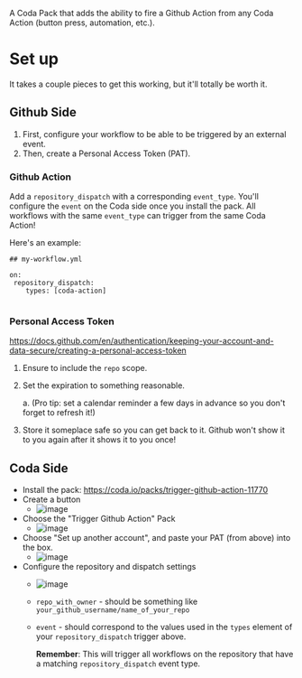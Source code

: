 A Coda Pack that adds the ability to fire a Github Action from any Coda Action (button press, automation, etc.).

# Set up

It takes a couple pieces to get this working, but it'll totally be worth it.

## Github Side

1. First, configure your workflow to be able to be triggered by an external event.
2. Then, create a Personal Access Token (PAT).

### Github Action

Add a `repository_dispatch` with a corresponding `event_type`. You'll configure the `event` on the Coda side once you install the pack. All workflows with the same `event_type` can trigger from the same Coda Action!

Here's an example:
```
## my-workflow.yml

on:
 repository_dispatch:
    types: [coda-action]
    
```

### Personal Access Token

https://docs.github.com/en/authentication/keeping-your-account-and-data-secure/creating-a-personal-access-token

1. Ensure to include the `repo` scope.
2. Set the expiration to something reasonable.

    a. (Pro tip: set a calendar reminder a few days in advance so you don't forget to refresh it!)
4. Store it someplace safe so you can get back to it. Github won't show it to you again after it shows it to you once!

## Coda Side

* Install the pack: https://coda.io/packs/trigger-github-action-11770
* Create a button
    * ![image](https://user-images.githubusercontent.com/122422/170721630-f4861cac-7307-400f-8e4b-2ffd583c93a6.png)
* Choose the "Trigger Github Action" Pack
    * ![image](https://user-images.githubusercontent.com/122422/170722440-bfb55e6f-331b-4a87-8ae5-57f3dd6bb9ce.png)
* Choose "Set up another account", and paste your PAT (from above) into the box.
    * ![image](https://user-images.githubusercontent.com/122422/170723251-19eeb62d-0983-4c4f-a80b-fbced55b27fe.png)
* Configure the repository and dispatch settings
    * ![image](https://user-images.githubusercontent.com/122422/170725082-4b4d5182-156d-4ac3-a727-80c1a77fc87b.png)
    * `repo_with_owner` - should be something like `your_github_username/name_of_your_repo`
    * `event` - should correspond to the values used in the `types` element of your `repository_dispatch` trigger above.

      **Remember**: This will trigger all workflows on the repository that have a matching `repository_dispatch` event type.
